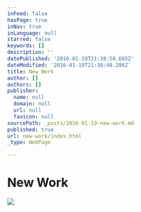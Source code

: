 ```yaml
---
inFeed: false
hasPage: true
inNav: true
inLanguage: null
starred: false
keywords: []
description: ''
datePublished: '2016-01-19T21:38:58.665Z'
dateModified: '2016-01-19T21:38:48.286Z'
title: New Work
author: []
authors: []
publisher:
  name: null
  domain: null
  url: null
  favicon: null
sourcePath: _posts/2016-01-19-new-work.md
published: true
url: new-work/index.html
_type: WebPage

---
```

# New Work
![](https://the-grid-user-content.s3-us-west-2.amazonaws.com/5ff33c94-6df1-48dd-bbbe-b077bb7bcb39.jpg)